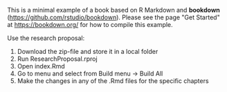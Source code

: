 This is a minimal example of a book based on R Markdown and **bookdown** (https://github.com/rstudio/bookdown). Please see the page "Get Started" at https://bookdown.org/ for how to compile this example.

Use the research proposal:

1. Download the zip-file and store it in a local folder
2. Run ResearchProposal.rproj
3. Open index.Rmd
4. Go to menu and select from Build menu -> Build All
5. Make the changes in any of the .Rmd files for the specific chapters
